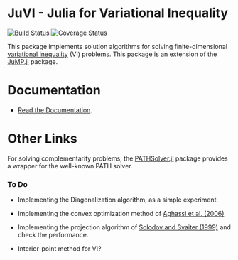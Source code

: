 # JuVI - Julia for Variational Inequality

[![Build Status](https://travis-ci.org/chkwon/JuVI.jl.svg?branch=master)](https://travis-ci.org/chkwon/JuVI.jl)
[![Coverage Status](https://coveralls.io/repos/chkwon/JuVI.jl/badge.svg)](https://coveralls.io/r/chkwon/JuVI.jl)

This package implements solution algorithms for solving finite-dimensional [variational inequality](https://en.wikipedia.org/wiki/Variational_inequality) (VI) problems. This package is an extension of the [JuMP.jl](https://github.com/JuliaOpt/JuMP.jl) package.

# Documentation

- [Read the Documentation](http://juvijl.readthedocs.org/).


# Other Links

For solving complementarity problems, the [PATHSolver.jl](https://github.com/chkwon/PATHSolver.jl) package provides a wrapper for the well-known PATH solver.




### To Do

- Implementing the Diagonalization algorithm, as a simple experiment.

- Implementing the convex optimization method of [Aghassi et al. (2006)](http://dx.doi.org/10.1016/j.orl.2005.09.006)

- Implementing the projection algorithm of [Solodov and Svaiter (1999)](http://dx.doi.org/10.1137/S0363012997317475) and check the performance.

- Interior-point method for VI?
